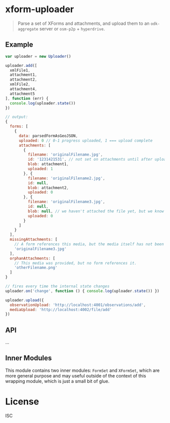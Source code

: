 # xform-uploader

> Parse a set of XForms and attachments, and upload them to an `odk-aggregate`
> server or `osm-p2p` + `hyperdrive`.

## Example

```js
var uploader = new Uploader()

uploader.add([
  xmlFile1,
  attachment1,
  attachment2,
  xmlFile2,
  attachment4,
  attachment5
], function (err) {
  console.log(uploader.state())
})

// output:
{
  forms: [
    {
      data: parsedFormAsGeoJSON,
      uploaded: 0 // 0-1 progress uploaded, 1 === upload complete
      attachments: [
        {
          filename: 'originalFilename.jpg',
          id: '1231421531', // not set on attachments until after upload
          blob: attachment1,
          uploaded: 1
        }, {
          filename: 'originalFilename2.jpg',
          id: null,
          blob: attachment2,
          uploaded: 0
        }, {
          filename: 'originalFilename3.jpg',
          id: null,
          blob: null, // we haven't attached the file yet, but we know there should be one from parsing the form XML
          uploaded: 0
        }
      ]
    }
  ],
  missingAttachments: [
    // A form references this media, but the media itself has not been provided.
    'originalFilename3.jpg'
  ],
  orphanAttachments: [
    // This media was provided, but no form references it.
    'otherFilename.png'
  ]
}

// fires every time the internal state changes
uploader.on('change', function () { console.log(uploader.state()) })

uploader.upload({
  observationUpload: 'http://localhost:4001/observations/add',
  mediaUpload: 'http://localhost:4002/file/add'
})
```

## API

...

## Inner Modules

This module contains two inner modules: `FormSet` and `XFormSet`, which are more
general purpose and may useful outside of the context of this wrapping module,
which is just a small bit of glue.

# License

ISC

